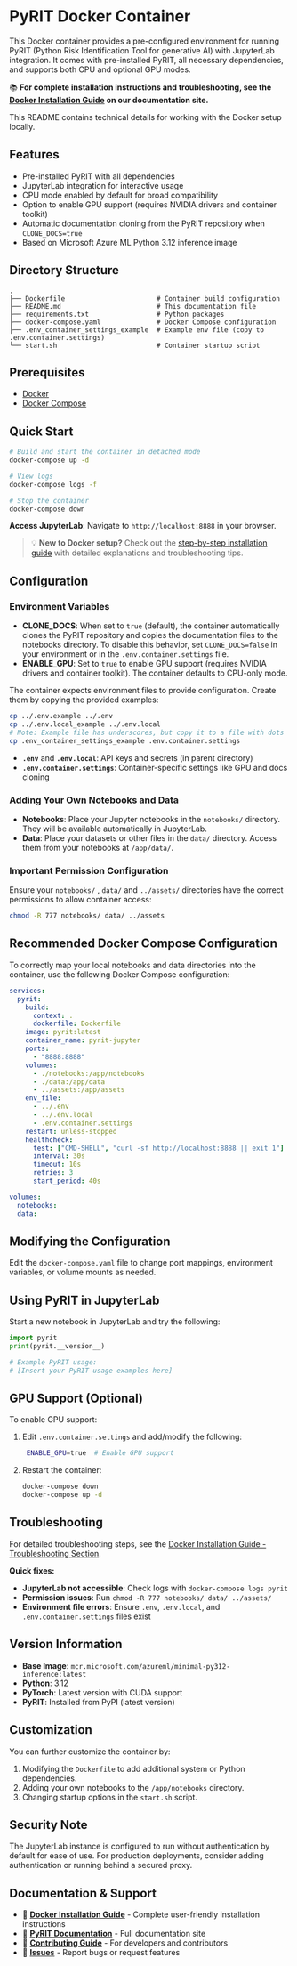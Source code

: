 # PyRIT Docker Container

This Docker container provides a pre-configured environment for running PyRIT (Python Risk Identification Tool for generative AI) with JupyterLab integration. It comes with pre-installed PyRIT, all necessary dependencies, and supports both CPU and optional GPU modes.

📚 **For complete installation instructions and troubleshooting, see the [Docker Installation Guide](./../doc/setup/1b_install_docker.md) on our documentation site.**

This README contains technical details for working with the Docker setup locally.

## Features

- Pre-installed PyRIT with all dependencies
- JupyterLab integration for interactive usage
- CPU mode enabled by default for broad compatibility
- Option to enable GPU support (requires NVIDIA drivers and container toolkit)
- Automatic documentation cloning from the PyRIT repository when `CLONE_DOCS=true`
- Based on Microsoft Azure ML Python 3.12 inference image

## Directory Structure

```
.
├── Dockerfile                       # Container build configuration
├── README.md                        # This documentation file
├── requirements.txt                 # Python packages
├── docker-compose.yaml              # Docker Compose configuration
├── .env_container_settings_example  # Example env file (copy to .env.container.settings)
└── start.sh                         # Container startup script
```

## Prerequisites

- [Docker](https://docs.docker.com/get-docker/)
- [Docker Compose](https://docs.docker.com/compose/install/)

## Quick Start

```bash
# Build and start the container in detached mode
docker-compose up -d

# View logs
docker-compose logs -f

# Stop the container
docker-compose down
```

**Access JupyterLab**: Navigate to `http://localhost:8888` in your browser.

> 💡 **New to Docker setup?** Check out the [step-by-step installation guide](./../doc/setup/1b_install_docker.md) with detailed explanations and troubleshooting tips.

## Configuration

### Environment Variables

- **CLONE_DOCS**: When set to `true` (default), the container automatically clones the PyRIT repository and copies the documentation files to the notebooks directory. To disable this behavior, set `CLONE_DOCS=false` in your environment or in the `.env.container.settings` file.
- **ENABLE_GPU**: Set to `true` to enable GPU support (requires NVIDIA drivers and container toolkit). The container defaults to CPU-only mode.

The container expects environment files to provide configuration. Create them by copying the provided examples:

```bash
cp ../.env.example ../.env
cp ../.env.local_example ../.env.local
# Note: Example file has underscores, but copy it to a file with dots
cp .env_container_settings_example .env.container.settings
```

- **`.env`** and **`.env.local`**: API keys and secrets (in parent directory)
- **`.env.container.settings`**: Container-specific settings like GPU and docs cloning


### Adding Your Own Notebooks and Data

- **Notebooks**: Place your Jupyter notebooks in the `notebooks/` directory. They will be available automatically in JupyterLab.
- **Data**: Place your datasets or other files in the `data/` directory. Access them from your notebooks at `/app/data/`.

### Important Permission Configuration

Ensure your `notebooks/` , `data/` and `../assets/` directories have the correct permissions to allow container access:

```bash
chmod -R 777 notebooks/ data/ ../assets
```

## Recommended Docker Compose Configuration

To correctly map your local notebooks and data directories into the container, use the following Docker Compose configuration:

```yaml
services:
  pyrit:
    build:
      context: .
      dockerfile: Dockerfile
    image: pyrit:latest
    container_name: pyrit-jupyter
    ports:
      - "8888:8888"
    volumes:
      - ./notebooks:/app/notebooks
      - ./data:/app/data
      - ../assets:/app/assets
    env_file:
      - ../.env
      - ../.env.local
      - .env.container.settings
    restart: unless-stopped
    healthcheck:
      test: ["CMD-SHELL", "curl -sf http://localhost:8888 || exit 1"]
      interval: 30s
      timeout: 10s
      retries: 3
      start_period: 40s

volumes:
  notebooks:
  data:
```

## Modifying the Configuration

Edit the `docker-compose.yaml` file to change port mappings, environment variables, or volume mounts as needed.

## Using PyRIT in JupyterLab

Start a new notebook in JupyterLab and try the following:

```python
import pyrit
print(pyrit.__version__)

# Example PyRIT usage:
# [Insert your PyRIT usage examples here]
```

## GPU Support (Optional)

To enable GPU support:

1. Edit `.env.container.settings` and add/modify the following:

   ```bash
    ENABLE_GPU=true  # Enable GPU support
   ```

2. Restart the container:

   ```bash
   docker-compose down
   docker-compose up -d
   ```

## Troubleshooting

For detailed troubleshooting steps, see the [Docker Installation Guide - Troubleshooting Section](./../doc/setup/1b_install_docker.md#troubleshooting).

**Quick fixes:**

- **JupyterLab not accessible**: Check logs with `docker-compose logs pyrit`
- **Permission issues**: Run `chmod -R 777 notebooks/ data/ ../assets/`
- **Environment file errors**: Ensure `.env`, `.env.local`, and `.env.container.settings` files exist

## Version Information

- **Base Image**: `mcr.microsoft.com/azureml/minimal-py312-inference:latest`
- **Python**: 3.12
- **PyTorch**: Latest version with CUDA support
- **PyRIT**: Installed from PyPI (latest version)

## Customization

You can further customize the container by:

1. Modifying the `Dockerfile` to add additional system or Python dependencies.
2. Adding your own notebooks to the `/app/notebooks` directory.
3. Changing startup options in the `start.sh` script.

## Security Note

The JupyterLab instance is configured to run without authentication by default for ease of use. For production deployments, consider adding authentication or running behind a secured proxy.

## Documentation & Support

- 📖 **[Docker Installation Guide](./../doc/setup/1b_install_docker.md)** - Complete user-friendly installation instructions
- 🚀 **[PyRIT Documentation](https://azure.github.io/PyRIT/)** - Full documentation site
- 🔧 **[Contributing Guide](https://azure.github.io/PyRIT/contributing/README.html)** - For developers and contributors
- 🐛 **[Issues](https://github.com/Azure/PyRIT/issues)** - Report bugs or request features
